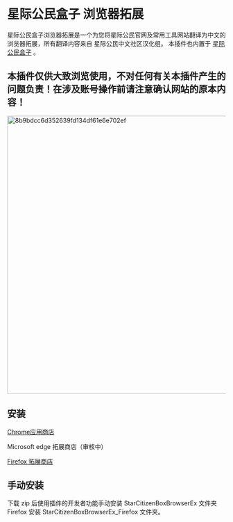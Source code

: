 # 星际公民盒子 浏览器拓展

星际公民盒子浏览器拓展是一个为您将星际公民官网及常用工具网站翻译为中文的浏览器拓展，所有翻译内容来自 星际公民中文社区汉化组。
本插件也内置于 [星际公民盒子](https://github.com/xkeyC/StarCitizenToolBox) 。

## 本插件仅供大致浏览使用，不对任何有关本插件产生的问题负责！在涉及账号操作前请注意确认网站的原本内容！

<img width="640" alt="8b9bdcc6d352639fd134df61e6e702ef" src="https://github.com/xkeyC/StarCitizenBoxBrowserEx/assets/39891083/9580f52a-13ea-4234-a0d3-b8d06f06dda2">


## 安装

[Chrome应用商店](https://chrome.google.com/webstore/detail/gocnjckojmledijgmadmacoikibcggja?authuser=0&hl=zh-CN)

Microsoft edge 拓展商店（审核中）

[Firefox 拓展商店](https://addons.mozilla.org/zh-CN/firefox/addon/%E6%98%9F%E9%99%85%E5%85%AC%E6%B0%91%E7%9B%92%E5%AD%90%E6%B5%8F%E8%A7%88%E5%99%A8%E6%8B%93%E5%B1%95/)

## 手动安装
下载 zip 后使用插件的开发者功能手动安装 StarCitizenBoxBrowserEx 文件夹 Firefox 安装 StarCitizenBoxBrowserEx_Firefox 文件夹。

